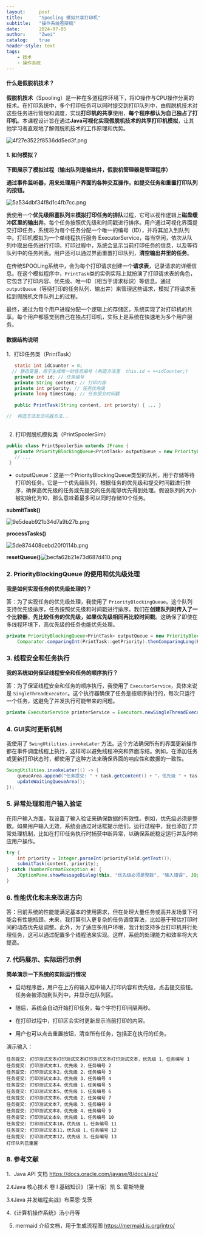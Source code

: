 ```yaml
---
layout:     post
title:      "Spooling 模拟共享打印机"
subtitle:   "操作系统答辩稿"
date:       2024-07-05
author:     "Zwei"
catalog:    true
header-style: text
tags:
    - 技术
    - 操作系统
---
```


#### 什么是假脱机技术？

**假脱机技术**（Spooling）是一种在多道程序环境下，将IO操作与CPU操作分离的技术。在打印系统中，多个打印任务可以同时提交到打印队列中，由假脱机技术对这些任务进行管理和调度，实现**打印机的共享**使用，**每个程序都认为自己独占了打印机**。本课程设计旨在通过**Java可视化实现假脱机技术的共享打印机模拟**，让其他学习者直观地了解假脱机技术的工作原理和优势。

![4f27e3522f8536dd5ed3f.png](https://pics.sputnik.cloudns.ch/file/4f27e3522f8536dd5ed3f.png)

#### 1. 如何模拟？

**下图展示了模拟过程（输出队列是输出井，假脱机管理器是管理程序）**

**通过事件监听器，用来处理用户界面的各种交互操作，如提交任务和重置打印队列的按钮。**

![5a534dbf34f8d1c4fb7cc.png](https://pics.sputnik.cloudns.ch/file/5a534dbf34f8d1c4fb7cc.png)

我使用一个**优先级阻塞队列**来**模拟打印任务的排队**过程，它可以视作逻辑上**磁盘缓冲区里的输出井**。每个任务按照优先级和时间戳进行排序。用户通过可视化界面提交打印任务，系统将为每个任务分配一个唯一的编号（ID），并将其加入到队列中。打印机模拟为一个单线程执行服务 ExecutorService，每当空闲，依次从队列中取出任务进行打印。打印过程中，系统会显示当前打印任务的信息，以及等待队列中的任务列表。用户还可以通过界面重置打印队列，**清空输出井里的任务**。

在传统SPOOLing系统中，会为每个打印请求创建一个**请求表**，记录请求的详细信息。在这个模拟程序中，`PrintTask`类的实例实际上就扮演了打印请求表的角色，它包含了打印内容、优先级、唯一ID（相当于请求标识）等信息。通过`outputQueue`（等待打印的任务队列、输出井）来管理这些请求，模拟了将请求表挂到假脱机文件队列上的过程。

最终，通过为每个用户进程分配一个逻辑上的存储区，系统实现了对打印机的共享。每个用户都感觉到自己在独占打印机，实际上是系统在快速地为多个用户服务。

#### **数据结构说明**

1．打印任务类（PrintTask）

``` java
   static int idCounter = 0; 
  // 静态变量，用于生成唯一的任务编号 (构造方法里  this.id = ++idCounter;)
   private int id; // 任务编号
   private String content; // 打印内容
   private int priority; // 任务优先级
   private long timestamp; // 任务提交时间戳
 
   public PrintTask(String content, int priority) { ... }

//  构造方法及访问器方法...
 
```

2. 打印假脱机模拟类（PrintSpoolerSim）

```java
public class PrintSpoolerSim extends JFrame {
   private PriorityBlockingQueue<PrintTask> outputQueue = new PriorityBlockingQueue<>(10, Comparator.comparingInt(PrintTask::getPriority).thenComparingLong(PrintTask::getTimestamp));
   // ...
 }
```

+ outputQueue：这是一个PriorityBlockingQueue类型的队列，用于存储等待打印的任务。它是一个优先级队列，根据任务的优先级和提交时间戳进行排序，确保高优先级的任务或先提交的任务能够优先得到处理。假设队列的大小被初始化为10，那么意味着最多可以同时存储10个任务。



**submitTask()**

![9e5deab921b34d7a9b27b.png](https://pics.sputnik.cloudns.ch/file/9e5deab921b34d7a9b27b.png)

**processTasks()**

![5de874408cebd20f0114b.png](https://pics.sputnik.cloudns.ch/file/5de874408cebd20f0114b.png)

**resetQueue()**![becfa62b21e73d687d410.png](https://pics.sputnik.cloudns.ch/file/becfa62b21e73d687d410.png)



###  2. PriorityBlockingQueue 的使用和优先级处理

**我是如何实现任务的优先级处理的？**

答：为了实现任务的优先级处理，我使用了 `PriorityBlockingQueue`。这个队列支持优先级排序，任务按照优先级和时间戳进行排序。我们在**创建队列时传入了一个比较器**，**先比较任务的优先级，如果优先级相同再比较时间戳**。这确保了即使在多线程环境下，高优先级的任务也能优先处理。

```java
private PriorityBlockingQueue<PrintTask> outputQueue = new PriorityBlockingQueue<>(10, 
    Comparator.comparingInt(PrintTask::getPriority).thenComparingLong(PrintTask::getTimestamp));
```

### 3. 线程安全和任务执行

**我的系统如何保证线程安全和任务的顺序执行？**

答：为了保证线程安全和任务的顺序执行，我使用了 `ExecutorService`，具体来说是 `SingleThreadExecutor`。这个执行器确保了任务是按顺序执行的，每次只运行一个任务，这避免了并发执行可能带来的问题。

```java
private ExecutorService printerService = Executors.newSingleThreadExecutor();
```

### 4. GUI实时更新机制

我使用了 `SwingUtilities.invokeLater` 方法。这个方法确保所有的界面更新操作都在事件调度线程上执行，这样可以避免线程冲突和界面冻结。例如，在添加任务或更新打印状态时，都使用了这种方法来确保界面的响应性和数据的一致性。

```java
SwingUtilities.invokeLater(() -> {
    queueArea.append("任务提交: " + task.getContent() + "，优先级 " + task.getPriority() + "，任务编号 " + task.getId() + "\n");
    updateWaitingQueueArea();
});
```

### 5. 异常处理和用户输入验证

在用户输入方面，我设置了输入验证来确保数据的有效性。例如，优先级必须是整数。如果用户输入无效，系统会通过对话框提示他们。运行过程中，我也添加了异常处理机制，比如在打印任务执行时捕获中断异常，以确保系统稳定运行并及时响应用户操作。

```java
try {
    int priority = Integer.parseInt(priorityField.getText());
    submitTask(content, priority);
} catch (NumberFormatException e) {
    JOptionPane.showMessageDialog(this, "优先级必须是整数", "输入错误", JOptionPane.ERROR_MESSAGE);
}
```

### 6. 性能优化和未来改进方向

答：目前系统的性能能满足基本的使用需求，但在处理大量任务或高并发场景下可能会有性能瓶颈。未来，我打算引入更复杂的任务调度算法，比如基于预估打印时间的动态优先级调整。此外，为了适应多用户环境，我计划支持多台打印机并行处理任务，这可以通过配置多个线程池来实现。这样，系统的处理能力和效率将大大提高。

### 7. 代码展示、实际运行示例

**简单演示一下系统的实际运行情况**

+ 启动程序后，用户在上方的输入框中输入打印内容和优先级，点击提交按钮。任务会被添加到队列中，并显示在队列区。
+ 随后，系统会自动开始打印任务，每个字符打印间隔两秒。

+ 在打印过程中，打印区会实时更新显示当前打印的内容。

+ 用户也可以点击重置按钮，清空所有任务，包括正在执行的任务。

演示输入：

 ``` 
任务提交: 打印测试文本打印测试文本打印测试文本打印测试文本，优先级 1，任务编号 1
任务提交: 打印测试文本1，优先级 2，任务编号 2
任务提交: 打印测试文本2，优先级 2，任务编号 3
任务提交: 打印测试文本3，优先级 3，任务编号 4
任务提交: 打印测试文本4，优先级 1，任务编号 5
任务提交: 打印测试文本5，优先级 1，任务编号 6
任务提交: 打印测试文本6，优先级 2，任务编号 7
任务提交: 打印测试文本7，优先级 3，任务编号 8
任务提交: 打印测试文本8，优先级 4，任务编号 9
任务提交: 打印测试文本9，优先级 1，任务编号 10
任务提交: 打印测试文本10，优先级 1，任务编号 11
任务提交: 打印测试文本11，优先级 1，任务编号 12
任务提交: 打印测试文本12，优先级 3，任务编号 13
打印队列已重置
 ```



### **8. 参考文献**

1．Java API 文档 https://docs.oracle.com/javase/8/docs/api/

2.《Java 核心技术 卷 I 基础知识》（第十版）凯 S. 霍斯特曼

3.《Java 并发编程实战》布莱恩·戈茨

4.《计算机操作系统》汤小丹等

5. mermaid 介绍文档，用于生成流程图 https://mermaid.js.org/intro/
